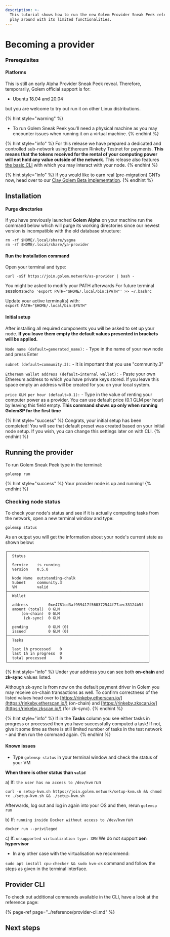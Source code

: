 ```yaml
---
description: >-
  This tutorial shows how to run the new Golem Provider Sneak Peek release and
  play around with its limited functionalities.
---
```


# Becoming a provider

### Prerequisites

#### Platforms

This is still an early Alpha Provider Sneak Peek reveal. Therefore, temporarily, Golem official support is for:

* Ubuntu 18.04 and 20.04 

but you are welcome to try out run it on other Linux distributions.

{% hint style="warning" %}
* To run Golem Sneak Peek you'll need a physical machine as you may encounter issues when running it on a virtual machine.
{% endhint %}

{% hint style="info" %}
For this release we have prepared a dedicated and controlled sub-network using Ethereum Rinkeby Testnet for payments. **This means that the tokens received for the rental of your computing power will not hold any value outside of the network**. This release also features [the basic CLI](https://golem-network.gitbook.io/golem-sdk-develop/reference/provider-cli) with which you may interact with your node.
{% endhint %}

{% hint style="info" %}
If you would like to earn real (pre-migration) GNTs now, head over to our [Clay Golem Beta implementation](https://golem.network/download/clay-beta/).
{% endhint %}

## Installation

#### Purge directories

If you have previously launched **Golem Alpha** on your machine run the command below which will purge its working directories since our newest version is incompatible with the old database structure:

```text
rm -rf $HOME/.local/share/yagna
rm -rf $HOME/.local/share/ya-provider
```

#### Run the installation command

Open your terminal and type:

```text
curl -sSf https://join.golem.network/as-provider | bash -
```

You might be asked to modify your PATH afterwards For future terminal sessions:`echo 'export PATH="$HOME/.local/bin:$PATH"' >> ~/.bashrc`

Update your active terminal\(s\) with:  
`export PATH="$HOME/.local/bin:$PATH"`

#### Initial setup

After installing all required components you will be asked to set up your node. **If you leave them empty the default values presented in brackets will be applied.**

`Node name (default=generated_name):` - Type in the name of your new node and press Enter

`subnet (default=community.3):` - It is important that you use "community.3"

`Ethereum wallet address (default=internal wallet):` - Paste your own Ethereum address to which you have private keys stored. If you leave this space empty an address will be created for you on your local system.

`price GLM per hour (default=0.1):` - Type in the value of renting your computer power as a provider. You can use default price \(0.1 GLM per hour\) by leaving this field empty. **This command shows up only when running GolemSP for the first time**

{% hint style="success" %}
Congrats, your initial setup has been completed! You will see that default preset was created based on your initial node setup. If you wish, you can change this settings later on with CLI.
{% endhint %}

## Running the provider

To run Golem Sneak Peek type in the terminal:

```text
golemsp run
```

{% hint style="success" %}
Your provider node is up and running!
{% endhint %}

### Checking node status

To check your node's status and see if it is actually computing tasks from the network, open a new terminal window and type:

```text
golemsp status
```

As an output you will get the information about your node's current state as shown below:

```text
┌──────────────────────────────────────────────────────────────┐
│  Status                                                      │
│                                                              │
│  Service    is running                                       │
│  Version    0.5.0                                            │
│                                                              │
│  Node Name  outstanding-chalk                                │
│  Subnet     community.3                                      │
│  VM         valid                                            │
├──────────────────────────────────────────────────────────────┤
│  Wallet                                                      │
│                                                              │
│  address         0xe4781cd3af959417f560372544f77aec33124b5f  │
│  amount (total)  0 GLM                                       │
│      (on-chain)  0 GLM                                       │
│       (zk-sync)  0 GLM                                       │
│                                                              │
│  pending         0 GLM (0)                                   │
│  issued          0 GLM (0)                                   │
├──────────────────────────────────────────────────────────────┤
│  Tasks                                                       │
│                                                              │
│  last 1h processed    0                                      │
│  last 1h in progress  0                                      │
│  total processed      0                                      │
└──────────────────────────────────────────────────────────────┘
```

{% hint style="info" %}
Under your address you can see both **on-chain** and **zk-sync** values listed.

Although zk-sync is from now on the default payment driver in Golem you may receive on-chain transactions as well. To confirm correctness of the listed values head over to [https://rinkeby.etherscan.io/](https://rinkeby.etherscan.io/) \(on-chain\) and [https://rinkeby.zkscan.io/](https://rinkeby.zkscan.io/) \(for zk-sync\).
{% endhint %}

{% hint style="info" %}
If in the **Tasks** column you see either tasks in progress or processed then you have successfully computed a task! If not, give it some time as there is still limited number of tasks in the test network - and then run the command again.
{% endhint %}

#### Known issues

* Type `golemsp status` in your terminal window and check the status of your VM

**When there is other status than `valid`**

a\) If: `the user has no access to /dev/kvm` run

```text
curl -o setup-kvm.sh https://join.golem.network/setup-kvm.sh && chmod +x ./setup-kvm.sh && ./setup-kvm.sh
```

Afterwards, log out and log in again into your OS and then, rerun `golemsp run`

b\) If: `running inside Docker without access to /dev/kvm` run

```text
docker run --privileged
```

c\) If: `unsupported virtualization type: XEN` We do not support **xen hypervisor**

* In any other case with the virtualisation we recommend:

`sudo apt install cpu-checker && sudo kvm-ok` command and follow the steps as given in the terminal interface.

## Provider CLI

To check out additional commands available in the CLI, have a look at the reference page:

{% page-ref page="../reference/provider-cli.md" %}

## Next steps

